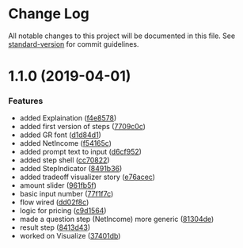 # Change Log

All notable changes to this project will be documented in this file. See [standard-version](https://github.com/conventional-changelog/standard-version) for commit guidelines.

<a name="1.1.0"></a>
# 1.1.0 (2019-04-01)


### Features

* added Explaination ([f4e8578](https://github.com/Guaranteed-Rate/rent-vs-buy/commit/f4e8578))
* added first version of steps ([7709c0c](https://github.com/Guaranteed-Rate/rent-vs-buy/commit/7709c0c))
* added GR font ([d1d84d1](https://github.com/Guaranteed-Rate/rent-vs-buy/commit/d1d84d1))
* added NetIncome ([f54165c](https://github.com/Guaranteed-Rate/rent-vs-buy/commit/f54165c))
* added prompt text to input ([d6cf952](https://github.com/Guaranteed-Rate/rent-vs-buy/commit/d6cf952))
* added step shell ([cc70822](https://github.com/Guaranteed-Rate/rent-vs-buy/commit/cc70822))
* added StepIndicator ([8491b36](https://github.com/Guaranteed-Rate/rent-vs-buy/commit/8491b36))
* added tradeoff visualizer story ([e76acec](https://github.com/Guaranteed-Rate/rent-vs-buy/commit/e76acec))
* amount slider ([961fb5f](https://github.com/Guaranteed-Rate/rent-vs-buy/commit/961fb5f))
* basic input number ([77f1f7c](https://github.com/Guaranteed-Rate/rent-vs-buy/commit/77f1f7c))
* flow wired ([dd02f8c](https://github.com/Guaranteed-Rate/rent-vs-buy/commit/dd02f8c))
* logic for pricing ([c9d1564](https://github.com/Guaranteed-Rate/rent-vs-buy/commit/c9d1564))
* made a question step (NetIncome) more generic ([81304de](https://github.com/Guaranteed-Rate/rent-vs-buy/commit/81304de))
* result step ([8413d43](https://github.com/Guaranteed-Rate/rent-vs-buy/commit/8413d43))
* worked on Visualize ([37401db](https://github.com/Guaranteed-Rate/rent-vs-buy/commit/37401db))
